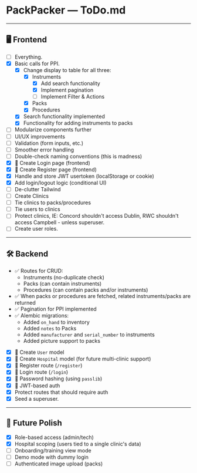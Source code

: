 # PackPacker — ToDo.md

---

## 🖥️ Frontend

- [ ] Everything.
- [x] Basic calls for PPI.
  - [x] Change display to table for all three:
    - [x] Instruments
      - [x] Add search functionality
      - [x] Implement pagination
      - [ ] Implement Filter & Actions
    - [x] Packs
    - [x] Procedures
  - [x] Search functionality implemented
  - [x] Functionality for adding instruments to packs
- [ ] Modularize components further
- [ ] UI/UX improvements
- [ ] Validation (form inputs, etc.)
- [ ] Smoother error handling
- [ ] Double-check naming conventions (this is madness)
- [x] 🔐 Create Login page (frontend)
- [x] 🔐 Create Register page (frontend)
- [x] Handle and store JWT usertoken (localStorage or cookie)
- [x] Add login/logout logic (conditional UI)
- [ ] De-clutter Tailwind
- [ ] Create Clinics
- [ ] Tie clinics to packs/procedures
- [ ] Tie users to clinics
- [ ] Protect clinics, IE: Concord shouldn't access Dublin, RWC shouldn't access Campbell - unless superuser.
- [ ] Create user roles.
---

## 🛠️ Backend

- ✅ Routes for CRUD:
  - Instruments (no-duplicate check)
  - Packs (can contain instruments)
  - Procedures (can contain packs and/or instruments)
- ✅ When packs or procedures are fetched, related instruments/packs are returned
- ✅ Pagination for PPI implemented
- ✅ Alembic migrations:
  - Added `on_hand` to inventory
  - Added `notes` to Packs
  - Added `manufacturer` and `serial_number` to instruments
  - Added picture support to packs
- [x] 🔐 Create `User` model
- [x] 🔐 Create `Hospital` model (for future multi-clinic support)
- [x] 🔐 Register route (`/register`)
- [x] 🔐 Login route (`/login`)
- [x] 🔐 Password hashing (using `passlib`)
- [x] 🔐 JWT-based auth
- [x] Protect routes that should require auth
- [x] Seed a superuser.

---

## 🧪 Future Polish

- [x] Role-based access (admin/tech)
- [x] Hospital scoping (users tied to a single clinic's data)
- [ ] Onboarding/training view mode
- [ ] Demo mode with dummy login
- [ ] Authenticated image upload (packs)
